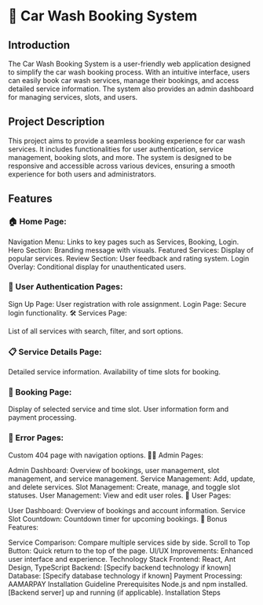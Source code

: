 # 🚗 Car Wash Booking System
## Introduction
The Car Wash Booking System is a user-friendly web application designed to simplify the car wash booking process. With an intuitive interface, users can easily book car wash services, manage their bookings, and access detailed service information. The system also provides an admin dashboard for managing services, slots, and users.

## Project Description
This project aims to provide a seamless booking experience for car wash services. It includes functionalities for user authentication, service management, booking slots, and more. The system is designed to be responsive and accessible across various devices, ensuring a smooth experience for both users and administrators.

## Features

### 🏠 Home Page:

Navigation Menu: Links to key pages such as Services, Booking, Login.
Hero Section: Branding message with visuals.
Featured Services: Display of popular services.
Review Section: User feedback and rating system.
Login Overlay: Conditional display for unauthenticated users.

### 🔐 User Authentication Pages:

Sign Up Page: User registration with role assignment.
Login Page: Secure login functionality.
🛠️ Services Page:

List of all services with search, filter, and sort options.

### 📋 Service Details Page:

Detailed service information.
Availability of time slots for booking.
### 📅 Booking Page:

Display of selected service and time slot.
User information form and payment processing.
### 🚫 Error Pages:

Custom 404 page with navigation options.
👨‍💼 Admin Pages:

Admin Dashboard: Overview of bookings, user management, slot management, and service management.
Service Management: Add, update, and delete services.
Slot Management: Create, manage, and toggle slot statuses.
User Management: View and edit user roles.
👤 User Pages:

User Dashboard: Overview of bookings and account information.
Service Slot Countdown: Countdown timer for upcoming bookings.
🎁 Bonus Features:

Service Comparison: Compare multiple services side by side.
Scroll to Top Button: Quick return to the top of the page.
UI/UX Improvements: Enhanced user interface and experience.
Technology Stack
Frontend: React, Ant Design, TypeScript
Backend: [Specify backend technology if known]
Database: [Specify database technology if known]
Payment Processing: AAMARPAY
Installation Guideline
Prerequisites
Node.js and npm installed.
[Backend server] up and running (if applicable).
Installation Steps
